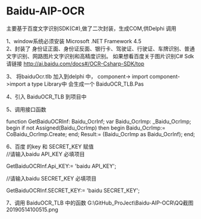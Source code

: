 # Baidu-AIP-OCR
主要基于百度文字识别SDK(C#),做了二次封装，生成COM,供Delphi 调用

1、window系统必须安装 Microsoft .NET Framework 4.5  
2、封装了 身份证正面、身份证反面、银行卡、驾驶证、行驶证、车牌识别、普通文字识别、网路图片文字识别和高精度识别。
如果想看百度关于图片识别C# Sdk 请链接 http://ai.baidu.com/docs#/OCR-Csharp-SDK/top

3、 将baiduOcr.tlb 加入到delphi 中， component-> import component->import a type Library中 会生成一个 BaiduOCR_TLB.Pas

4、引入 BaiduOCR_TLB 到项目中

5、调用接口函数

function GetBaiduOCRInf: Baidu_OcrInf;
var
 Baidu_OcrImp: _Baidu_OcrImp;
begin
  if not Assigned(Baidu_OcrImp) then
  begin
    Baidu_OcrImp:= CoBaidu_OcrImp.Create;
  end;
  Result:= (Baidu_OcrImp as Baidu_OcrInf);
end;

 6、百度 的key 和 SECRET_KEY 赋值    
 //请输入baidu API_KEY  必填项目
 
  GetBaiduOCRInf.Api_KEY:= 'baidu API_KEY';
  
   //请输入baidu SECRET_KEY 必填项目
   
  GetBaiduOCRInf.SECRET_KEY:= 'baidu SECRET_KEY';
  
7、调用 BaiduOCR_TLB 中的函数
G:\GitHub_ProJect\Baidu-AIP-OCR\QQ截图20190514100515.png
